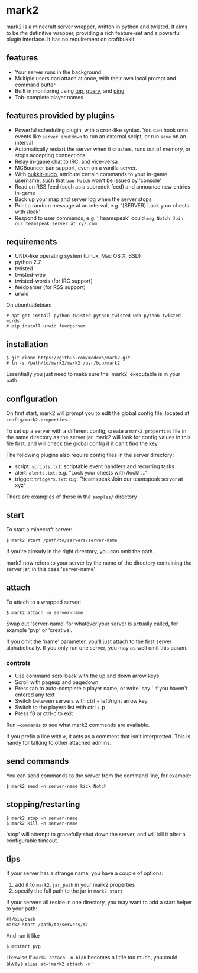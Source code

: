 # mark2

mark2 is a minecraft server wrapper, written in python and twisted. It aims to
be *the* definitive wrapper, providing a rich feature-set and a powerful 
plugin interface. It has no requirement on craftbukkit.

## features

* Your server runs in the background
* Multiple users can attach at once, with their own local prompt and command 
  buffer
* Built in monitoring using [top](http://en.wikipedia.org/wiki/top_%28software%29),
  [query](http://wiki.vg/Query), and [ping](http://wiki.vg/Server_List_Ping)
* Tab-complete player names

## features provided by plugins

* Powerful scheduling plugin, with a cron-like syntax. You can hook onto 
  events like `server shutdown` to run an external script, or run `save` on an
  interval
* Automatically restart the server when it crashes, runs out of memory, or
  stops accepting connections
* Relay in-game chat to IRC, and vice-versa
* MCBouncer ban support, even on a vanilla server.
* With [bukkit-sudo](https://github.com/edk141/bukkit-sudo), attribute certain
  commands to your in-game username, such that `ban Notch` won't be issued by 
  'console'
* Read an RSS feed (such as a subreddit feed) and announce new entries in-game
* Back up your map and server log when the server stops
* Print a random message at an interval, e.g. '[SERVER] Lock your chests with 
  /lock'
* Respond to user commands, e.g. '<Notch> !teamspeak' could `msg Notch Join 
  our teamspeak server at xyz.com`

## requirements

* UNIX-like operating system (Linux, Mac OS X, BSD)
* python 2.7
* twisted
* twisted-web
* twisted-words (for IRC support)
* feedparser (for RSS support)
* urwid

On ubuntu/debian:

    # apt-get install python-twisted python-twisted-web python-twisted-words
    # pip install urwid feedparser

## installation

    $ git clone https://github.com/mcdevs/mark2.git
    # ln -s /path/to/mark2/mark2 /usr/bin/mark2

Essentially you just need to make sure the 'mark2' executable is in your path.

## configuration

On first start, mark2 will prompt you to edit the global config file, located 
at `config/mark2.properties`. 

To set up a server with a different config, create a `mark2.properties` file
in the same directory as the server jar. mark2 will look for config values in
this file first, and will check the global config if it can't find the key.

The following plugins also require config files in the server directory:

* script: `scripts.txt`: scriptable event handlers and recurring tasks
* alert: `alerts.txt`: e.g. "Lock your chests with /lock! ..."
* trigger: `triggers.txt`: e.g. "!teamspeak:Join our teamspeak server at xyz"

There are examples of these in the `samples/` directory

## start

To start a minecraft server:

    $ mark2 start /path/to/servers/server-name

If you're already in the right directory, you can omit the path.

mark2 now refers to your server by the name of the directory containing the
server jar, in this case 'server-name'

## attach

To attach to a wrapped server:

    $ mark2 attach -n server-name

Swap out 'server-name' for whatever your server is actually called, for
example 'pvp' or 'creative'.

If you omit the 'name' parameter, you'll just attach to the first server 
alphabetically. If you only run one server, you may as well omit this param.

### controls

* Use command scrollback with the up and down arrow keys
* Scroll with pageup and pagedown
* Press tab to auto-complete a player name, or write 'say ' if you haven't
  entered any text
* Switch between servers with ctrl + left/right arrow key.
* Switch to the players list with ctrl + p
* Press f8 or ctrl-c to exit

Run `~commands` to see what mark2 commands are available.

If you prefix a line with `#`, it acts as a comment that isn't interpretted.
This is handy for talking to other attached admins.

## send commands

You can send commands to the server from the command line, for example:

    $ mark2 send -n server-name kick Notch

## stopping/restarting

    $ mark2 stop -n server-name
    $ mark2 kill -n server-name

'stop' will attempt to gracefully shut down the server, and will kill it after
a configurable timeout.

## tips

If your server has a strange name, you have a couple of options:

1. add it to `mark2.jar_path` in your mark2.properties
2. specify the full path to the jar in `mark2 start`

If your servers all reside in one directory, you may want to add a start
helper to your path:

    #!/bin/bash
    mark2 start /path/to/servers/$1

And run it like
    
    $ mcstart pvp

Likewise if `mark2 attach -n blah` becomes a little too much, you could always 
`alias at='mark2 attach -n'`
